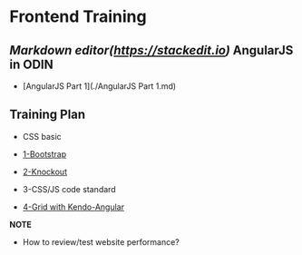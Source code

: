 Frontend Training
=====================
*Markdown editor(https://stackedit.io)*
AngularJS in ODIN
----------------------------
- [AngularJS Part 1](./AngularJS Part 1.md)

Training Plan
---------
- CSS basic

- [1-Bootstrap](./1-Bootstrap.md)

- [2-Knockout](./2-knockout.md)

- 3-CSS/JS code standard
- [4-Grid with Kendo-Angular](./4-kendogrid.md)



**NOTE**
- How to review/test website performance?

